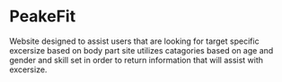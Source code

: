 # PeakeFit
Website designed to assist users that are looking for target specific excersize based on body part
 site utilizes catagories based on age and gender and skill set in order to return information that will assist with
 excersize.
